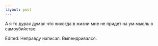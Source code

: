 ```yaml
--- 
layout: post
---
```

А я то дурак думал что никогда в жизни мне не придет на ум мысль о самоубийстве.

Edited: Неправду написал. Выпендривался.
